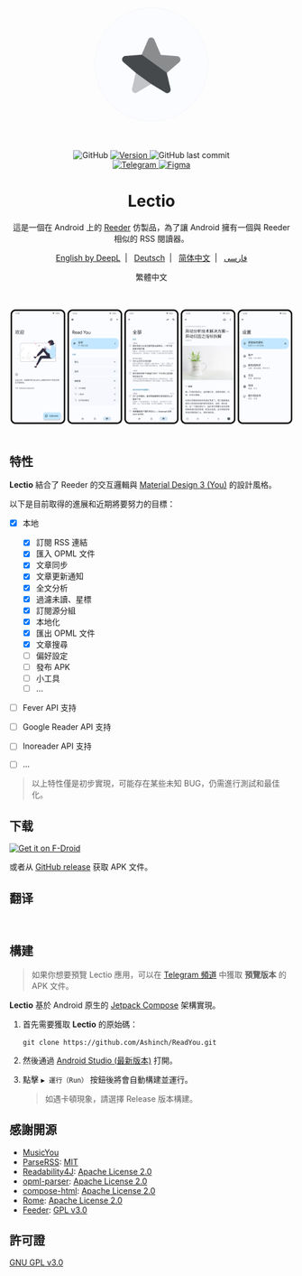 <div align="center">
    <img width="200" height="200" style="display: block; border: 1px solid #f5f5f5; border-radius: 9999px;" src="https://raw.githubusercontent.com/Ashinch/ReadYou/main/fastlane/metadata/android/zh-TW/images/icon.png">
</div>

<br>
<br>
<br>

<div align="center">
    <img alt="GitHub" src="https://img.shields.io/github/license/Ashinch/ReadYou?color=c3e7ff&style=flat-square">
    <a target="_blank" href="https://github.com/Ashinch/ReadYou/releases">
        <img alt="Version" src="https://img.shields.io/github/v/release/Ashinch/ReadYou?color=c3e7ff&label=version&style=flat-square">
    </a>
    <img alt="GitHub last commit" src="https://img.shields.io/github/last-commit/Ashinch/ReadYou?color=c3e7ff&style=flat-square">
    <br>
    <a target="_blank" href="https://t.me/ReadYouApp">
        <img alt="Telegram" src="https://img.shields.io/badge/Telegram-ReadYouApp-c3e7ff?logo=telegram&style=flat-square">
    </a>
    <a target="_blank" href="https://www.figma.com/file/ViBW8GbUgkTMmK6a80h8X1/Read-You?node-id=7028%3A23673">
        <img alt="Figma" src="https://img.shields.io/badge/Figma-ReadYou-c3e7ff?logo=figma&style=flat-square">
    </a>
</div>

<div align="center">
    <h1>Lectio</h1>
    <p>這是一個在 Android 上的  <a href="https://reederapp.com/">Reeder</a> 仿製品，為了讓 Android 擁有一個與 Reeder 相似的 RSS 閱讀器。</p>
    <p><a target="_blank" href="https://github.com/Ashinch/ReadYou/blob/main/README.md">English by DeepL</a>&nbsp;&nbsp;|&nbsp;&nbsp;
    <a target="_blank" href="https://github.com/Ashinch/ReadYou/blob/main/README-de.md">Deutsch</a>&nbsp;&nbsp;|&nbsp;&nbsp;
    <a target="_blank" href="https://github.com/Ashinch/ReadYou/blob/main/README-zh-CN.md">简体中文</a>&nbsp;&nbsp;|&nbsp;&nbsp;
    <a target="_blank" href="https://github.com/Ashinch/ReadYou/blob/main/README-fa.md">فارسی</a></p>
    繁體中文</p>
    <br/>
    <br/>
    <img src="https://raw.githubusercontent.com/Ashinch/ReadYou/main/fastlane/metadata/android/zh-TW/images/phoneScreenshots/startup.png" width="19.2%"alt="startup" />
    <img src="https://raw.githubusercontent.com/Ashinch/ReadYou/main/fastlane/metadata/android/zh-TW/images/phoneScreenshots/feeds.png" width="19.2%" alt="feeds" />
    <img src="https://raw.githubusercontent.com/Ashinch/ReadYou/main/fastlane/metadata/android/zh-TW/images/phoneScreenshots/flow.png" width="19.2%" alt="flow" />
    <img src="https://raw.githubusercontent.com/Ashinch/ReadYou/main/fastlane/metadata/android/zh-TW/images/phoneScreenshots/read.png" width="19.2%" alt="read" />
    <img src="https://raw.githubusercontent.com/Ashinch/ReadYou/main/fastlane/metadata/android/zh-TW/images/phoneScreenshots/settings.png" width="19.2%" alt="settings" />
    <br/>
    <br/>
</div>

## 特性

**Lectio** 結合了 Reeder 的交互邏輯與 [Material Design 3 (You)](https://m3.material.io/) 的設計風格。

以下是目前取得的進展和近期將要努力的目標：

-   [x] 本地

    -   [x] 訂閱 RSS 連結
    -   [x] 匯入 OPML 文件
    -   [x] 文章同步
    -   [x] 文章更新通知
    -   [x] 全文分析
    -   [x] 過濾未讀、星標
    -   [x] 訂閱源分組
    -   [x] 本地化
    -   [x] 匯出 OPML 文件
    -   [x] 文章搜尋
    -   [ ] 偏好設定
    -   [ ] 發布 APK
    -   [ ] 小工具
    -   [ ] ...

-   [ ] Fever API 支持
-   [ ] Google Reader API 支持
-   [ ] Inoreader API 支持
-   [ ] ...

> 以上特性僅是初步實現，可能存在某些未知 BUG，仍需進行測試和最佳化。

## 下载

[<img src="https://fdroid.gitlab.io/artwork/badge/get-it-on.png"
     alt="Get it on F-Droid"
     height="80">](https://f-droid.org/packages/me.ash.reader/)

或者从 [GitHub release](https://github.com/Ashinch/ReadYou/releases) 获取 APK 文件。

## 翻译

<a target="_blank" href="https://hosted.weblate.org/engage/readyou/">
<img src="https://hosted.weblate.org/widgets/readyou/-/287x66-white.png" alt="" />
</a>

## 構建

> 如果你想要預覽 Lectio 應用，可以在 [Telegram 頻道](https://t.me/ReadYouApp) 中獲取 **預覽版本** 的 APK 文件。

**Lectio** 基於 Android 原生的 [Jetpack Compose](https://developer.android.com/jetpack/compose) 架構實現。

1. 首先需要獲取 **Lectio** 的原始碼：

    ```shell
    git clone https://github.com/Ashinch/ReadYou.git
    ```

2. 然後通過 [Android Studio (最新版本)](https://developer.android.com/studio) 打開。

3. 點擊 `▶ 運行（Run）` 按鈕後將會自動構建並運行。

    > 如遇卡頓現象，請選擇 Release 版本構建。

## 感謝開源

-   [MusicYou](https://github.com/Kyant0/MusicYou)
-   [ParseRSS](https://github.com/muhrifqii/ParseRSS): [MIT](https://github.com/muhrifqii/ParseRSS/blob/master/LICENSE)
-   [Readability4J](https://github.com/dankito/Readability4J): [Apache License 2.0](https://github.com/dankito/Readability4J/blob/master/LICENSE)
-   [opml-parser](https://github.com/mdewilde/opml-parser): [Apache License 2.0](https://github.com/mdewilde/opml-parser/blob/master/LICENSE)
-   [compose-html](https://github.com/ireward/compose-html): [Apache License 2.0](https://github.com/ireward/compose-html/blob/main/LICENSE.txt)
-   [Rome](https://github.com/rometools/rome): [Apache License 2.0](https://github.com/rometools/rome/blob/master/LICENSE)
-   [Feeder](https://gitlab.com/spacecowboy/Feeder): [GPL v3.0](https://gitlab.com/spacecowboy/Feeder/-/blob/master/LICENSE)

## 許可證

[GNU GPL v3.0](https://github.com/Ashinch/ReadYou/blob/main/LICENSE)
